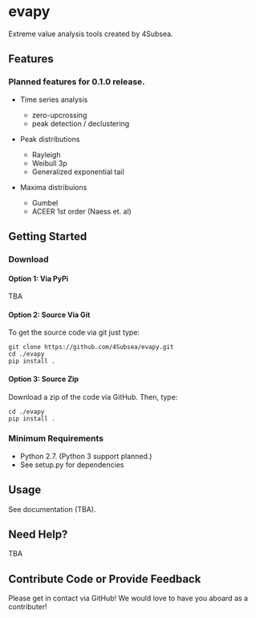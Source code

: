 # evapy
Extreme value analysis tools created by 4Subsea. 

## Features
### Planned features for 0.1.0 release.

-  Time series analysis

   -  zero-upcrossing
   -  peak detection / declustering

- Peak distributions

    - Rayleigh
    - Weibull 3p
    - Generalized exponential tail

- Maxima distribuions

    - Gumbel
    - ACEER 1st order (Naess et. al)

## Getting Started

### Download

#### Option 1: Via PyPi

TBA

#### Option 2: Source Via Git

To get the source code via git just type:

    git clone https://github.com/4Subsea/evapy.git
    cd ./evapy
    pip install .

#### Option 3: Source Zip

Download a zip of the code via GitHub. Then, type:

    cd ./evapy
    pip install .


### Minimum Requirements


-  Python 2.7. (Python 3 support planned.)
-  See setup.py for dependencies

## Usage


See documentation (TBA).

## Need Help?

TBA

## Contribute Code or Provide Feedback

Please get in contact via GitHub! We would love to have you aboard as a
contributer!
